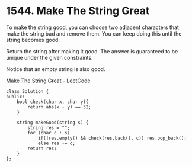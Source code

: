 # 1544. Make The String Great

To make the string good, you can choose two adjacent characters that make the string bad and remove them. You can keep doing this until the string becomes good.

Return the string after making it good. The answer is guaranteed to be unique under the given constraints.

Notice that an empty string is also good.

[Make The String Great - LeetCode](https://leetcode.com/problems/make-the-string-great/)

```
class Solution {
public:
    bool check(char x, char y){
        return abs(x - y) == 32;
    }
    
    string makeGood(string s) {
        string res = ""; 
        for (char c : s)
            if(!res.empty() && check(res.back(), c)) res.pop_back();
            else res += c;
        return res;
    }
};
```

